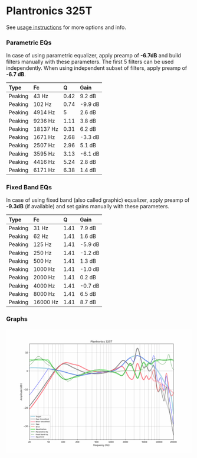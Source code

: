 # Plantronics 325T
See [usage instructions](https://github.com/jaakkopasanen/AutoEq#usage) for more options and info.

### Parametric EQs
In case of using parametric equalizer, apply preamp of **-6.7dB** and build filters manually
with these parameters. The first 5 filters can be used independently.
When using independent subset of filters, apply preamp of **-6.7 dB**.

| Type    | Fc       |    Q | Gain    |
|:--------|:---------|:-----|:--------|
| Peaking | 43 Hz    | 0.42 | 9.2 dB  |
| Peaking | 102 Hz   | 0.74 | -9.9 dB |
| Peaking | 4914 Hz  | 5    | 2.6 dB  |
| Peaking | 9236 Hz  | 1.11 | 3.8 dB  |
| Peaking | 18137 Hz | 0.31 | 6.2 dB  |
| Peaking | 1671 Hz  | 2.68 | -3.3 dB |
| Peaking | 2507 Hz  | 2.96 | 5.1 dB  |
| Peaking | 3595 Hz  | 3.13 | -6.1 dB |
| Peaking | 4416 Hz  | 5.24 | 2.8 dB  |
| Peaking | 6171 Hz  | 6.38 | 1.4 dB  |

### Fixed Band EQs
In case of using fixed band (also called graphic) equalizer, apply preamp of **-9.3dB**
(if available) and set gains manually with these parameters.

| Type    | Fc       |    Q | Gain    |
|:--------|:---------|:-----|:--------|
| Peaking | 31 Hz    | 1.41 | 7.9 dB  |
| Peaking | 62 Hz    | 1.41 | 1.6 dB  |
| Peaking | 125 Hz   | 1.41 | -5.9 dB |
| Peaking | 250 Hz   | 1.41 | -1.2 dB |
| Peaking | 500 Hz   | 1.41 | 1.3 dB  |
| Peaking | 1000 Hz  | 1.41 | -1.0 dB |
| Peaking | 2000 Hz  | 1.41 | 0.2 dB  |
| Peaking | 4000 Hz  | 1.41 | -0.7 dB |
| Peaking | 8000 Hz  | 1.41 | 6.5 dB  |
| Peaking | 16000 Hz | 1.41 | 8.7 dB  |

### Graphs
![](./Plantronics%20325T.png)
